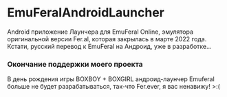 # EmuFeralAndroidLauncher
Android приложение Лаунчера для EmuFeral Online, эмулятора оригинальной версии Fer.al, которая закрылась в марте 2022 года.
Кстати, русский перевод к EmuFeral на Андроид, уже в разработке...
### Окончание поддержки моего проекта
В день рождения игры BOXBOY + BOXGIRL андроид-лаунчер Emuferal больше не будет разрабатываться, так-что Fer.ever, я вас ненавижу! >:(



